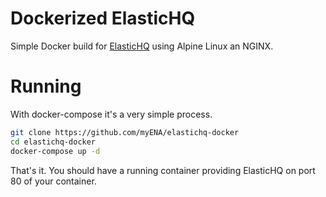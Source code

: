 # Dockerized ElasticHQ

Simple Docker build for [ElasticHQ](https://github.com/royrusso/elasticsearch-HQ) using Alpine Linux an NGINX.

# Running

With docker-compose it's a very simple process.

```bash
git clone https://github.com/myENA/elastichq-docker
cd elastichq-docker
docker-compose up -d
```

That's it.  You should have a running container providing ElasticHQ on port 80 of your container.
